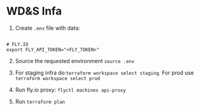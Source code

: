 # WD&S Infa

1. Create `.env` file with data:
```

# FLY.IO
export FLY_API_TOKEN="<FLY_TOKEN>"

```

2. Source the requested environment `source .env`
3. For staging infra do:`terraform workspace select staging`. For prod use `terraform workspace select prod`

4. Run fly.io proxy: `flyctl machines api-proxy`

5. Run `terraform plan`
